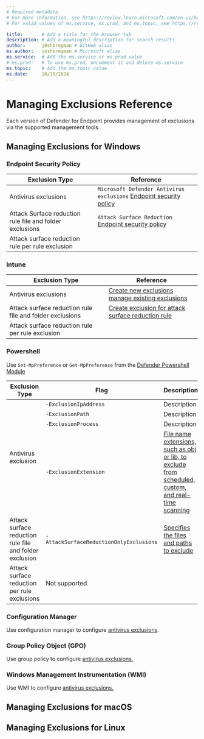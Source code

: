 ```yaml
---
# Required metadata
# For more information, see https://review.learn.microsoft.com/en-us/help/platform/learn-editor-add-metadata?branch=main
# For valid values of ms.service, ms.prod, and ms.topic, see https://review.learn.microsoft.com/en-us/help/platform/metadata-taxonomies?branch=main

title:       # Add a title for the browser tab
description: # Add a meaningful description for search results
author:      j0shbregman # GitHub alias
ms.author:   joshbregman # Microsoft alias
ms.service:  # Add the ms.service or ms.prod value
# ms.prod:   # To use ms.prod, uncomment it and delete ms.service
ms.topic:    # Add the ms.topic value
ms.date:     10/15/2024
---
```


# Managing Exclusions Reference

Each version of Defender for Endpoint provides management of exclusions via the supported management tools.  

## Managing Exclusions for Windows

### Endpoint Security Policy

|Exclusion Type | Reference |
| -------- | -------- |
| Antivirus exclusions   | `Microsoft Defender Antivirus exclusions` [Endpoint security policy](/defender-endpoint/manage-security-policies?toc=%2Fmem%2Fintune%2Ftoc.json&bc=%2Fmem%2Fbreadcrumb%2Ftoc.json)   |
| Attack Surface reduction rule file and folder exclusions   | `Attack Surface Reduction` [Endpoint security policy](/defender-endpoint/enable-attack-surface-reduction#endpoint-security-policy) |
| Attack surface reduction rule per rule exclusion | |


### Intune


|Exclusion Type | Reference |
| -------- | -------- |
| Antivirus exclusions |  [Create new exclusions](https://learn.microsoft.com/en-us/defender-endpoint/configure-exclusions-microsoft-defender-antivirus#create-a-new-antivirus-policy-with-exclusions-in-intune)<BR>[manage existing exclusions](https://learn.microsoft.com/en-us/defender-endpoint/configure-exclusions-microsoft-defender-antivirus#manage-antivirus-exclusions-in-intune-for-existing-policies)
| Attack surface reduction rule file and folder exclusions | [Create exclusion for attack surface reduction rule](https://learn.microsoft.com/en-us/defender-endpoint/enable-attack-surface-reduction#custom-profile-in-intune)
| Attack surface reduction rule per rule exclusion | |

### Powershell

Use `Set-MpPreference` or `Get-MpPreference` from the [Defender Powershell Module](/powershell/module/defender/?view=windowsserver2022-ps) 

<table>
  <thead>
    <tr>
      <th>Exclusion Type</th>
      <th>Flag</th>
      <th>Description</th>
    </tr>
  </thead>
  <tr>
    <td rowspan="4">Antivirus exclusion</td><td><code>-ExclusionIpAddress<code></td><td>Description</td>
  </tr>
  <tr>
    <td><code>-ExclusionPath</code></td><td>Description</td>
  </tr>
  <tr>
    <td><code>-ExclusionProcess</td><td>Description</td>
  </tr>
  <tr>
    <td><code>-ExclusionExtension</code></td><td><a href="https://learn.microsoft.com/en-us/powershell/module/defender/set-mppreference?view=windowsserver2022-ps#-exclusionextension">File name extensions, such as obj or lib, to exclude from scheduled, custom, and real-time scanning</a></td>
  </tr>
  <tr>
    <td>Attack surface reduction rule file and folder exclusion</td><td><code>-AttackSurfaceReductionOnlyExclusions</code></td><td><a href="https://learn.microsoft.com/en-us/powershell/module/defender/set-mppreference?view=windowsserver2022-ps#-attacksurfacereductiononlyexclusions">Specifies the files and paths to exclude</a></td>
  </tr>
  <tr>
    <td>Attack surface reduction per rule exclusions</td><td colspan="2">Not supported</td>
  </tr>
</table>


### Configuration Manager

Use configuration manager to configure [antivirus exclusions](/defender-endpoint/configure-extension-file-exclusions-microsoft-defender-antivirus).

### Group Policy Object (GPO)

Use group policy to configure [antivirus exclusions.](/defender-endpoint/configure-extension-file-exclusions-microsoft-defender-antivirus)

### Windows Management Instrumentation (WMI)

Use WMI to configure [antivirus exclusions.](/defender-endpoint/configure-extension-file-exclusions-microsoft-defender-antivirus)

## Managing Exclusions for macOS

## Managing Exclusions for Linux

